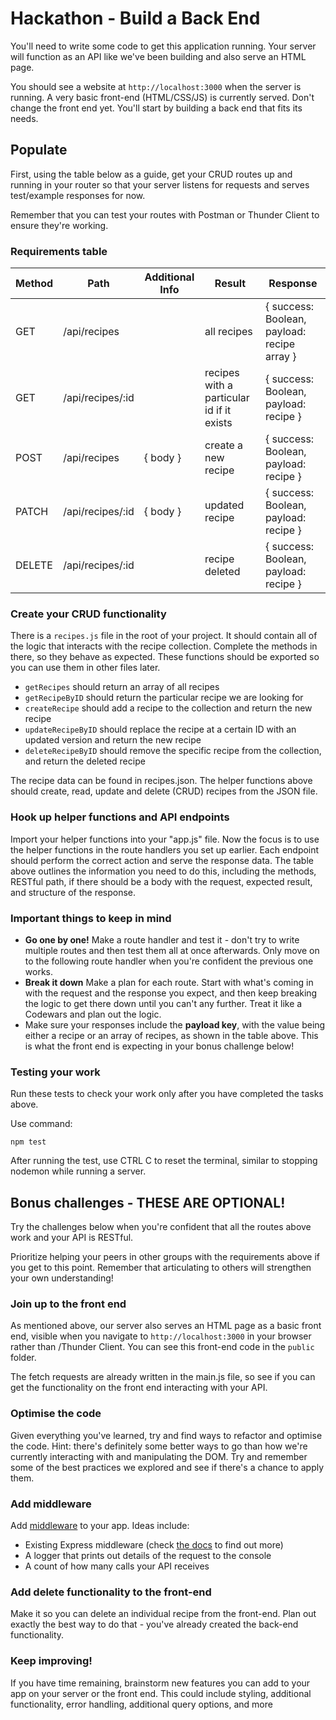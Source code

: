 # Hackathon - Build a Back End

You'll need to write some code to get this application running. Your server will function as an API like we've been building and also serve an HTML page.

You should see a website at `http://localhost:3000` when the server is running. A very basic front-end (HTML/CSS/JS) is currently served. Don't change the front end yet. You'll start by building a back end that fits its needs.

## Populate

First, using the table below as a guide, get your CRUD routes up and running in your router so that your server listens for requests and serves test/example responses for now.

Remember that you can test your routes with Postman or Thunder Client to ensure they're working.

### Requirements table

| Method | Path             | Additional Info | Result                                    | Response                                    |
| ------ | ---------------- | --------------- | ----------------------------------------- | ------------------------------------------- |
| GET    | /api/recipes     |                 | all recipes                               | { success: Boolean, payload: recipe array } |
| GET    | /api/recipes/:id |                 | recipes with a particular id if it exists | { success: Boolean, payload: recipe }       |
| POST   | /api/recipes     | { body }        | create a new recipe                       | { success: Boolean, payload: recipe }       |
| PATCH  | /api/recipes/:id | { body }        | updated recipe                            | { success: Boolean, payload: recipe }       |
| DELETE | /api/recipes/:id |                 | recipe deleted                            | { success: Boolean, payload: recipe }       |

### Create your CRUD functionality

There is a `recipes.js` file in the root of your project. It should contain all of the logic that interacts with the recipe collection. Complete the methods in there, so they behave as expected. These functions should be exported so you can use them in other files later.

- `getRecipes` should return an array of all recipes
- `getRecipeByID` should return the particular recipe we are looking for
- `createRecipe` should add a recipe to the collection and return the new recipe
- `updateRecipeByID` should replace the recipe at a certain ID with an updated version and return the new recipe
- `deleteRecipeByID` should remove the specific recipe from the collection, and return the deleted recipe

The recipe data can be found in recipes.json. The helper functions above should create, read, update and delete (CRUD) recipes from the JSON file.

### Hook up helper functions and API endpoints

Import your helper functions into your "app.js" file. Now the focus is to use the helper functions in the route handlers you set up earlier. Each endpoint should perform the correct action and serve the response data. The table above outlines the information you need to do this, including the methods, RESTful path, if there should be a body with the request, expected result, and structure of the response.

### Important things to keep in mind

- **Go one by one!** Make a route handler and test it - don't try to write multiple routes and then test them all at once afterwards. Only move on to the following route handler when you're confident the previous one works.
- **Break it down** Make a plan for each route. Start with what's coming in with the request and the response you expect, and then keep breaking the logic to get there down until you can't any further. Treat it like a Codewars and plan out the logic.
- Make sure your responses include the **payload key**, with the value being either a recipe or an array of recipes, as shown in the table above. This is what the front end is expecting in your bonus challenge below!

### Testing your work

Run these tests to check your work only after you have completed the tasks above.

Use command:

```test commands
npm test
```
After running the test, use CTRL C to reset the terminal, similar to stopping nodemon while running a server.

## Bonus challenges - THESE ARE OPTIONAL!

Try the challenges below when you're confident that all the routes above work and your API is RESTful.

Prioritize helping your peers in other groups with the requirements above if you get to this point. Remember that articulating to others will strengthen your own understanding!

### Join up to the front end

As mentioned above, our server also serves an HTML page as a basic front end, visible when you navigate to `http://localhost:3000` in your browser rather than /Thunder Client. You can see this front-end code in the `public` folder.

The fetch requests are already written in the main.js file, so see if you can get the functionality on the front end interacting with your API.

### Optimise the code

Given everything you've learned, try and find ways to refactor and optimise the code. Hint: there's definitely some better ways to go than how we're currently interacting with and manipulating the DOM. Try and remember some of the best practices we explored and see if there's a chance to apply them.

### Add middleware

Add [middleware](https://expressjs.com/en/guide/using-middleware.html) to your app. Ideas include:

- Existing Express middleware (check [the docs](https://expressjs.com/en/resources/middleware.html) to find out more)
- A logger that prints out details of the request to the console
- A count of how many calls your API receives

### Add delete functionality to the front-end

Make it so you can delete an individual recipe from the front-end. Plan out exactly the best way to do that - you've already created the back-end functionality.

### Keep improving!

If you have time remaining, brainstorm new features you can add to your app on your server or the front end. This could include styling, additional functionality, error handling, additional query options, and more
